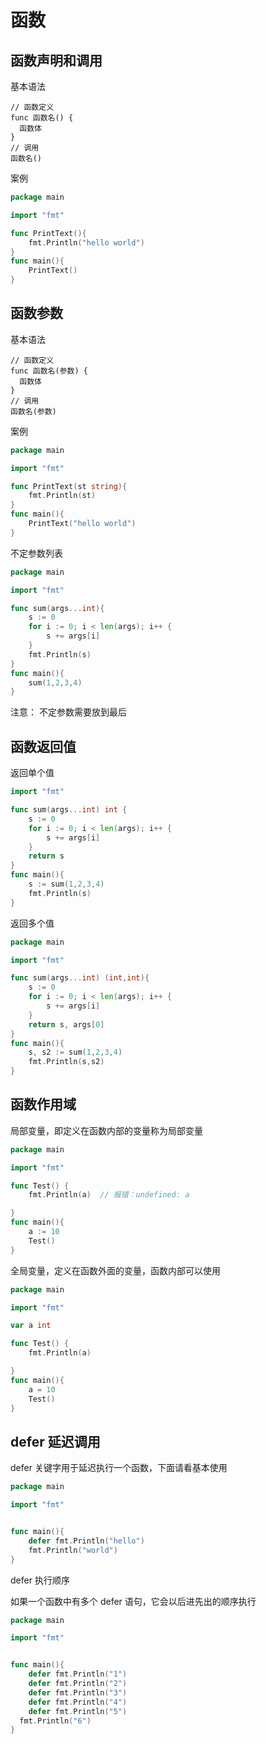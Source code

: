 # 函数

## 函数声明和调用

基本语法

```
// 函数定义
func 函数名() {
  函数体
}
// 调用
函数名()
```

案例

```go
package main

import "fmt"

func PrintText(){
	fmt.Println("hello world")
}
func main(){
	PrintText()
}
```

## 函数参数

基本语法

```
// 函数定义
func 函数名(参数) {
  函数体
}
// 调用
函数名(参数)
```

案例

```go
package main

import "fmt"

func PrintText(st string){
	fmt.Println(st)
}
func main(){
	PrintText("hello world")
}
```

不定参数列表

```go
package main

import "fmt"

func sum(args...int){
	s := 0
	for i := 0; i < len(args); i++ {
		s += args[i]
	}
	fmt.Println(s)
}
func main(){
	sum(1,2,3,4)
}
```

注意： 不定参数需要放到最后

## 函数返回值

返回单个值

```go
import "fmt"

func sum(args...int) int {
	s := 0
	for i := 0; i < len(args); i++ {
		s += args[i]
	}
	return s
}
func main(){
	s := sum(1,2,3,4)
	fmt.Println(s)
}
```

返回多个值

```go
package main

import "fmt"

func sum(args...int) (int,int){
	s := 0
	for i := 0; i < len(args); i++ {
		s += args[i]
	}
	return s, args[0]
}
func main(){
	s, s2 := sum(1,2,3,4)
	fmt.Println(s,s2)
}
```

## 函数作用域

局部变量，即定义在函数内部的变量称为局部变量

```go
package main

import "fmt"

func Test() {
	fmt.Println(a)  // 报错：undefined: a

}
func main(){
	a := 10
	Test()
}
```

全局变量，定义在函数外面的变量，函数内部可以使用

```go
package main

import "fmt"

var a int

func Test() {
	fmt.Println(a)

}
func main(){
	a = 10
	Test()
}
```

## defer 延迟调用

defer 关键字用于延迟执行一个函数，下面请看基本使用

```go
package main

import "fmt"


func main(){
	defer fmt.Println("hello")
	fmt.Println("world")
}
```

defer 执行顺序

如果一个函数中有多个 defer 语句，它会以后进先出的顺序执行

```go
package main

import "fmt"


func main(){
	defer fmt.Println("1")
	defer fmt.Println("2")
	defer fmt.Println("3")
	defer fmt.Println("4")
	defer fmt.Println("5")
  fmt.Println("6")
}
```
